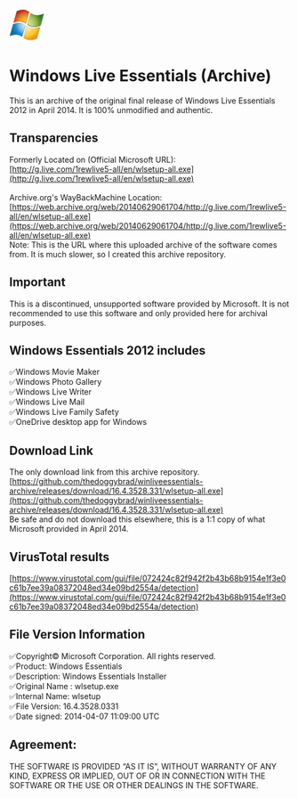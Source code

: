 <img src="logo.webp" alt="LOGO" width="64"  height="64">

# Windows Live Essentials (Archive)
This is an archive of the original final release of Windows Live Essentials 2012 in April 2014. It is 100% unmodified and authentic.

## Transparencies
Formerly Located on (Official Microsoft URL):<br>
[http://g.live.com/1rewlive5-all/en/wlsetup-all.exe](http://g.live.com/1rewlive5-all/en/wlsetup-all.exe)
<br><br>
Archive.org's WayBackMachine Location:<br>
[https://web.archive.org/web/20140629061704/http://g.live.com/1rewlive5-all/en/wlsetup-all.exe](https://web.archive.org/web/20140629061704/http://g.live.com/1rewlive5-all/en/wlsetup-all.exe)
<br>
Note: This is the URL where this uploaded archive of the software comes from. It is much slower, so I created this archive repository.

## Important
This is a discontinued, unsupported software provided by Microsoft. It is not recommended to use this software and only provided here for archival purposes.

## Windows Essentials 2012 includes
✅Windows Movie Maker<br>
✅Windows Photo Gallery<br>
✅Windows Live Writer<br>
✅Windows Live Mail<br>
✅Windows Live Family Safety<br>
✅OneDrive desktop app for Windows<br>

## Download Link
The only download link from this archive repository.<br>
[https://github.com/thedoggybrad/winliveessentials-archive/releases/download/16.4.3528.331/wlsetup-all.exe](https://github.com/thedoggybrad/winliveessentials-archive/releases/download/16.4.3528.331/wlsetup-all.exe)
<br>
Be safe and do not download this elsewhere, this is a 1:1 copy of what Microsoft provided in April 2014.

## VirusTotal results
[https://www.virustotal.com/gui/file/072424c82f942f2b43b68b9154e1f3e0c61b7ee39a08372048ed34e09bd2554a/detection](https://www.virustotal.com/gui/file/072424c82f942f2b43b68b9154e1f3e0c61b7ee39a08372048ed34e09bd2554a/detection)

## File Version Information
✅Copyright© Microsoft Corporation. All rights reserved.<br>
✅Product: Windows Essentials<br>
✅Description: Windows Essentials Installer<br>
✅Original Name : wlsetup.exe<br>
✅Internal Name: wlsetup<br>
✅File Version: 16.4.3528.0331<br>
✅Date signed: 2014-04-07 11:09:00 UTC

## Agreement:
THE SOFTWARE IS PROVIDED “AS IT IS”, WITHOUT WARRANTY OF ANY KIND, EXPRESS OR IMPLIED, OUT OF OR IN CONNECTION WITH THE SOFTWARE OR THE USE OR OTHER DEALINGS IN THE SOFTWARE.
